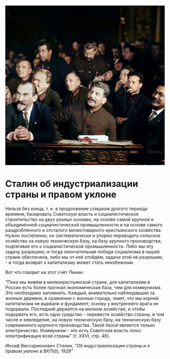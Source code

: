 
![](./img/old/stalinParty.jpg)


# Сталин об индустриализации страны и правом уклоне


Нельзя без конца, т. е. в продолжение
слишком долгого периода времени, базировать Советскую власть и
социалистическое строительство на двух разных основах, на основе самой
крупной и объединённой социалистической промышленности и на основе
самого раздроблённого и отсталого мелкотоварного крестьянского
хозяйства. Нужно постепенно, но систематически и упорно переводить
сельское хозяйство на новую техническую базу, на базу крупного
производства, подтягивая его к социалистической промышленности. Либо мы
эту задачу разрешим,-и тогда окончательная победа социализма в нашей
стране обеспечена, либо мы от неё отойдём, задачи этой не разрешим, - и
тогда возврат к капитализму может стать неизбежным. 

Вот что говорит на этот счёт Ленин: 

"Пока
мы живём в мелкокрестьянской стране, для капитализма в России есть
более прочная экономическая база, чем для коммунизма. Это необходимо
запомнить. Каждый, внимательно наблюдавший за жизнью деревни, в
сравнении с жизнью города, знает, что мы корней капитализма не вырвали и
фундамент, основу у внутреннего врага не подорвали. Последний держится
на мелком хозяйстве, и чтобы подорвать его, есть одно средство -
перевести хозяйство страны, в том числе и земледелие, на новую
техническую базу, на техническую базу современного крупного
производства. Такой базой является только электричество. Коммунизм - это
есть Советская власть плюс электрификация всей страны" (т. XXVI, стр.
46).





*Иосиф Виссарионович Сталин, "Об индустриализации страны и о правом уклоне в ВКП(б), 1928"*
